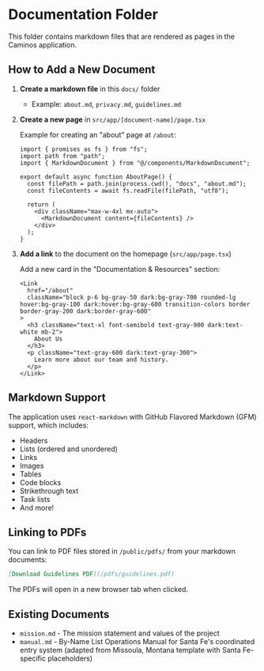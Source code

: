 # Documentation Folder

This folder contains markdown files that are rendered as pages in the Caminos application.

## How to Add a New Document

1. **Create a markdown file** in this `docs/` folder

   - Example: `about.md`, `privacy.md`, `guidelines.md`

2. **Create a new page** in `src/app/[document-name]/page.tsx`

   Example for creating an "about" page at `/about`:

   ```tsx
   import { promises as fs } from "fs";
   import path from "path";
   import { MarkdownDocument } from "@/components/MarkdownDocument";

   export default async function AboutPage() {
     const filePath = path.join(process.cwd(), "docs", "about.md");
     const fileContents = await fs.readFile(filePath, "utf8");

     return (
       <div className="max-w-4xl mx-auto">
         <MarkdownDocument content={fileContents} />
       </div>
     );
   }
   ```

3. **Add a link** to the document on the homepage (`src/app/page.tsx`)

   Add a new card in the "Documentation & Resources" section:

   ```tsx
   <Link
     href="/about"
     className="block p-6 bg-gray-50 dark:bg-gray-700 rounded-lg hover:bg-gray-100 dark:hover:bg-gray-600 transition-colors border border-gray-200 dark:border-gray-600"
   >
     <h3 className="text-xl font-semibold text-gray-900 dark:text-white mb-2">
       About Us
     </h3>
     <p className="text-gray-600 dark:text-gray-300">
       Learn more about our team and history.
     </p>
   </Link>
   ```

## Markdown Support

The application uses `react-markdown` with GitHub Flavored Markdown (GFM) support, which includes:

- Headers
- Lists (ordered and unordered)
- Links
- Images
- Tables
- Code blocks
- Strikethrough text
- Task lists
- And more!

## Linking to PDFs

You can link to PDF files stored in `/public/pdfs/` from your markdown documents:

```markdown
[Download Guidelines PDF](/pdfs/guidelines.pdf)
```

The PDFs will open in a new browser tab when clicked.

## Existing Documents

- `mission.md` - The mission statement and values of the project
- `manual.md` - By-Name List Operations Manual for Santa Fe's coordinated entry system (adapted from Missoula, Montana template with Santa Fe-specific placeholders)

